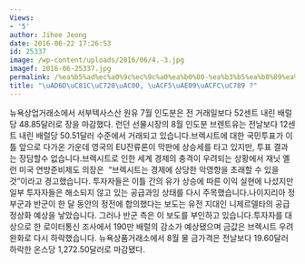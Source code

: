 ```yaml
---
Views:
- '5'
author: Jihee Jeong
date: 2016-06-22 17:26:53
id: 25337
image: /wp-content/uploads/2016/06/4.-3.jpg
imagef: 2016-06-25337.jpg
permalink: /%ea%b5%ad%ec%a0%9c%ec%9c%a0%ea%b0%80-%ea%b3%b5%ea%b8%89%ea%b3%bc%ec%9e%89/
title: "\uAD6D\uC81C\uC720\uAC00, \uACF5\uAE09\uACFC\uC789 ?"
---
```


뉴욕상업거래소에서 서부텍사스산 원유 7월 인도분은 전 거래일보다 52센트 내린 배럴당 48.85달러로 장을 마감했다. 런던 선물시장의 8월 인도분 브렌트유는 전날보다 12센트 내린 배럴당 50.51달러 수준에서 거래되고 있습니다.브렉시트에 대한 국민투표가 이틀 앞으로 다가온 가운데 영국의 EU잔류론이 막판에 상승세를 타고 있지만, 투표 결과는 장담할수 없습니다.브렉시트로 인한 세계 경제의 충격이 우려되는 상황에서 재닛 옐런 미국 연방준비제도 의장은  &#8220;브렉시트는 경제에 상당한 악영향을 초래할 수 있을 것&#8221;이라고 경고했습니다. 투자자들은 이틀 간의 유가 상승에 따른 이익 실현에 나섰지만 일부 투자자들은 해소되지 않고 있는 공급과잉 상태를 다시 주목했습니다.나이지리아 정부군과 반군이 한 달 동안의 정전에 합의했다는 보도는 유전 지대인 니제르델타의 공급 정상화 예상을 낳았습니다. 그러나 반군 측은 이 보도를 부인하고 있습니다.투자자를 대상으로 한 로이터통신 조사에서 190만 배럴의 감소가 예상됐으며 금값은 브렉시트 우려 완화로 다시 하락했습니다. 뉴욕상품거래소에서 8월 물 금가격은 전날보다 19.60달러 하락한 온스당 1,272.50달러로 마감됐다.